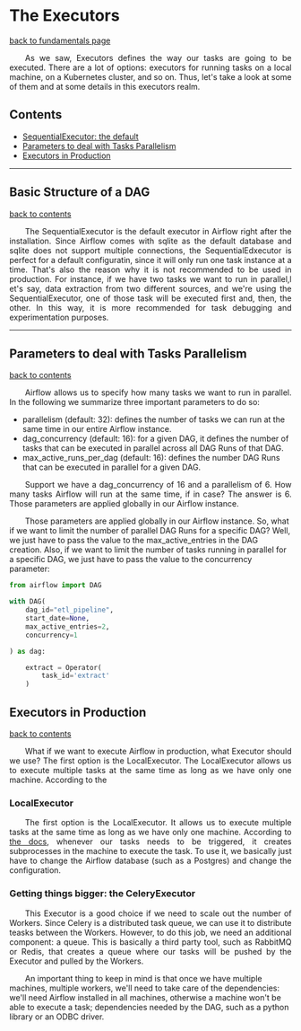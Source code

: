 # The Executors

[back to fundamentals page](https://github.com/KattsonBastos/astro-airflow-certification/tree/main/fundamentals)

<p align="justify">
&ensp;&ensp;&ensp;&ensp;As we saw, Executors defines the way our tasks are going to be executed. There are a lot of options: executors for running tasks on a local machine, on a Kubernetes cluster, and so on. Thus, let's take a look at some of them and at some details in this executors realm.
</p>

<p id="contents"></p>

## Contents 

- <a href="#default">SequentialExecutor: the default</a>
- <a href="#parallel">Parameters to deal with Tasks Parallelism</a>
- <a href="#prod">Executors in Production</a>

---
<p id="default"></p>

## Basic Structure of a DAG

[back to contents](#contents)

<p align="justify">
&ensp;&ensp;&ensp;&ensp;The SequentialExecutor is the default executor in Airflow right after the installation. Since Airflow comes with sqlite as the default database and sqlite does not support multiple connections, the SequentialEdxecutor is perfect for a default configuratin, since it will only run one task instance at a time. That's also the reason why it is not recommended to be used in production. For instance, if we have two tasks we want to run in parallel,l et's say, data extraction from two different sources, and we're using the SequentialExecutor, one of those task will be executed first and, then, the other. In this way, it is more recommended for task debugging and experimentation purposes.
</p>

---
<p id="parallel"></p>

## Parameters to deal with Tasks Parallelism

[back to contents](#contents)

<p align="justify">
&ensp;&ensp;&ensp;&ensp;Airflow allows us to specify how many tasks we want to run in parallel. In the following we summarize three important parameters to do so:
</p>

- parallelism (default: 32): defines the number of tasks we can run at the same time in our entire Airflow instance.
- dag_concurrency (default: 16): for a given DAG, it defines the number of tasks that can be executed in parallel across all DAG Runs of that DAG.
- max_active_runs_per_dag (default: 16): defines the number DAG Runs that can be executed in parallel for a given DAG.

<p align="justify">
&ensp;&ensp;&ensp;&ensp;Support we have a dag_concurrency of 16 and a parallelism of 6. How many tasks Airflow will run at the same time, if in case? The answer is 6. Those parameters are applied globally in our Airflow instance.
<br>

&ensp;&ensp;&ensp;&ensp;Those parameters are applied globally in our Airflow instance. So, what if we want to limit the number of parallel DAG Runs for a specific DAG? Well, we just have to pass the value to the max_active_entries in the DAG creation. Also, if we want to limit the number of tasks running in parallel for a specific DAG, we just have to pass the value to the concurrency parameter:
</p>

```python
from airflow import DAG

with DAG(
    dag_id="etl_pipeline",
    start_date=None,
    max_active_entries=2,
    concurrency=1

) as dag:

    extract = Operator(
        task_id='extract'
    )

```

<p id="prod"></p>

## Executors in Production

[back to contents](#contents)

<p align="justify">
&ensp;&ensp;&ensp;&ensp;What if we want to execute Airflow in production, what Executor should we use? The first option is the LocalExecutor. The LocalExecutor allows us to execute multiple tasks at the same time as long as we have only one machine. According to the
</p>

### LocalExecutor
<p align="justify">
&ensp;&ensp;&ensp;&ensp;The first option is the LocalExecutor. It allows us to execute multiple tasks at the same time as long as we have only one machine. According to <a href="https://airflow.apache.org/docs/apache-airflow/stable/executor/local.html">the docs</a>, whenever our tasks needs to be triggered, it creates subprocesses in the machine to execute the task. To use it, we basically just have to change the Airflow database (such as a Postgres) and change the configuration.
</p>

### Getting things bigger: the CeleryExecutor

<p align="justify">
&ensp;&ensp;&ensp;&ensp;This Executor is a good choice if we need to scale out the number of Workers. Since Celery is a distributed task queue, we can use it to distribute teasks between the Workers. However, to do this job, we need an additional component: a queue. This is basically a third party tool, such as RabbitMQ or Redis, that creates a queue where our tasks will be pushed by the Executor and pulled by the Workers.
<br>

&ensp;&ensp;&ensp;&ensp;An important thing to keep in mind is that once we have multiple machines, multiple workers, we'll need to take care of the dependencies: we'll need Airflow installed in all machines, otherwise a machine won't be able to execute a task; dependencies needed by the DAG, such as a python library or an ODBC driver.
</p>
